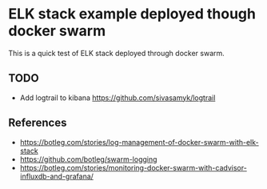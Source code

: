 # ELK stack example deployed though docker swarm

This is a quick test of ELK stack deployed through docker swarm.

## TODO

- Add logtrail to kibana <https://github.com/sivasamyk/logtrail>

## References

- <https://botleg.com/stories/log-management-of-docker-swarm-with-elk-stack>
- <https://github.com/botleg/swarm-logging>
- <https://botleg.com/stories/monitoring-docker-swarm-with-cadvisor-influxdb-and-grafana/>
